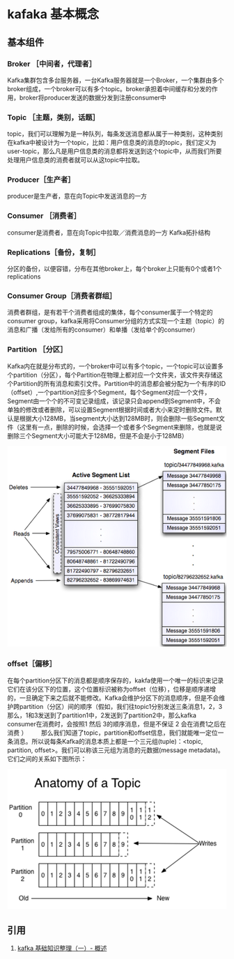 # kafaka 基本概念

## 基本组件

### Broker ［中间者，代理者］

Kafka集群包含多台服务器，一台Kafka服务器就是一个Broker，一个集群由多个broker组成，一个broker可以有多个topic。broker承担着中间缓存和分发的作用，broker将producer发送的数据分发到注册consumer中

### Topic ［主题，类别，话题］

topic，我们可以理解为是一种队列，每条发送消息都从属于一种类别，这种类别在kafka中被设计为一个topic，比如：用户信息类的消息的topic，我们定义为user-topic，那么凡是用户信息类的消息都将发送到这个topic中，从而我们所要处理用户信息类的消费者就可以从这topic中拉取。

### Producer［生产者］

producer是生产者，意在向Topic中发送消息的一方

### Consumer ［消费者］

consumer是消费者，意在向Topic中拉取／消费消息的一方
Kafka拓扑结构

### Replications［备份，复制］

分区的备份，以便容错，分布在其他broker上，每个broker上只能有0个或者1个replications

### Consumer Group［消费者群组］

消费者群组，是有若干个消费者组成的集体，每个consumer属于一个特定的consumer group，kafka采用将Consumer分组的方式实现一个主题（topic）的消息和广播（发给所有的consumer）和单播（发给单个的consumer）

### Partition ［分区］

Kafka内在就是分布式的，一个broker中可以有多个topic，一个topic可以设置多个partition（分区），每个Partition在物理上都对应一个文件夹，该文件夹存储这个Partition的所有消息和索引文件。Partition中的消息都会被分配为一个有序的ID（offset）,一个partition对应多个Segment，每个Segment对应一个文件，Segment由一个个的不可变记录组成，该记录只会append到Segment中，不会单独的修改或者删除，可以设置Segment根据时间或者大小来定时删除文件。默认是根据大小128MB，当segment大小达到128MB时，则会删除一些Segment文件（这里有一点，删除的时候，会选择一个或者多个Segment来删除，也就是说删除三个Segment大小可能大于128MB，但是不会是小于128MB）

![](images/kafaka基本概念/partition.png)

### offset［偏移］

在每个partition分区下的消息都是顺序保存的，kakfa使用一个唯一的标识来记录它们在该分区下的位置，这个位置标识被称为offset（位移），位移是顺序递增的，一旦确定下来之后就不能修改。Kafka会维护分区下的消息顺序，但是不会维护跨partition（分区）间的顺序（假如，我们往topic1分别发送三条消息1，2，3 那么，1和3发送到了partition1中，2发送到了partition2中，那么kafka consumer在消费时，会按照1 然后 3的顺序消息，但是不保证 2 会在消费1之后在消费 ）
　　那么我们知道了topic，partition和offset信息，我们就能唯一定位一条消息。所以说每条Kafka的消息本质上都是一个三元组(tuple)：<topic, partition, offset>。我们可以称该三元组为消息的元数据(message metadata)。它们之间的关系如下图所示：

![](images/kafaka基本概念/offset.png)

## 引用

1. [kafka 基础知识整理（一）- 概述](https://www.jianshu.com/p/6b9fa8891026)